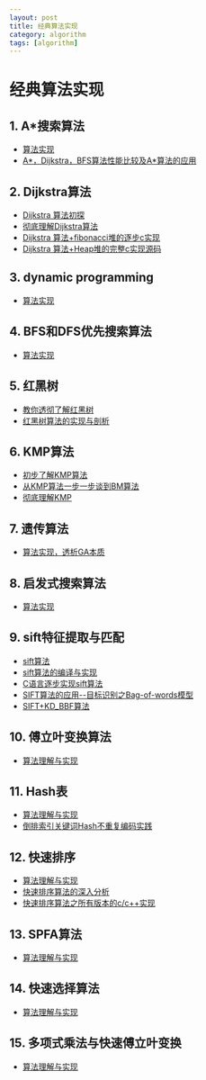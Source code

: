 ```yaml
---
layout: post
title: 经典算法实现
category: algorithm
tags: [algorithm]
---
```

# 经典算法实现

## 1. A*搜索算法
+ [算法实现](2017-06-01-AA搜索算法.md)
+ [A*，Dijkstra，BFS算法性能比较及A*算法的应用]()
## 2. Dijkstra算法
+ [Dijkstra 算法初探]()
+ [彻底理解Dijkstra算法]()
+ [Dijkstra 算法+fibonacci堆的逐步c实现]()
+ [Dijkstra 算法+Heap堆的完整c实现源码]()
## 3. dynamic programming
+ [算法实现]()
## 4. BFS和DFS优先搜索算法
+ [算法实现]()
## 5. 红黑树
+ [教你透彻了解红黑树]()
+ [红黑树算法的实现与剖析]()
## 6. KMP算法
+ [初步了解KMP算法]()
+ [从KMP算法一步一步谈到BM算法]()
+ [彻底理解KMP]()
## 7. 遗传算法
+ [算法实现，透析GA本质]()
## 8. 启发式搜索算法
+ [算法实现]()
## 9. sift特征提取与匹配
+ [sift算法]()
+ [sift算法的编译与实现]()
+ [C语言逐步实现sift算法]()
+ [SIFT算法的应用--目标识别之Bag-of-words模型]()
+ [SIFT+KD_BBF算法]()
## 10. 傅立叶变换算法
+ [算法理解与实现]()
## 11. Hash表
+ [算法理解与实现]()
+ [倒排索引关键词Hash不重复编码实践]()
## 12. 快速排序
+ [算法理解与实现]()
+ [快速排序算法的深入分析]()
+ [快速排序算法之所有版本的c/c++实现]()
## 13. SPFA算法
+ [算法理解与实现]()
## 14. 快速选择算法
+ [算法理解与实现]()
## 15. 多项式乘法与快速傅立叶变换
+ [算法理解与实现]()